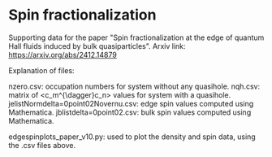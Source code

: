 # Spin fractionalization

Supporting data for the paper "Spin fractionalization at the edge of quantum Hall fluids induced by bulk quasiparticles". Arxiv link: https://arxiv.org/abs/2412.14879

Explanation of files:

nzero.csv: occupation numbers for system without any quasihole.
nqh.csv: matrix of <c_m^{\dagger}c_n> values for system with a quasihole.
jelistNormdelta=0point02Novernu.csv: edge spin values computed using Mathematica.
jblistdelta=0point02.csv: bulk spin values computed using Mathematica.

edgespinplots_paper_v10.py: used to plot the density and spin data, using the .csv files above. 
